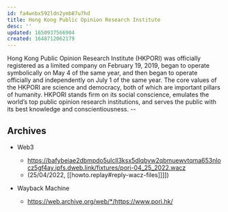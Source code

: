 ```yaml
---
id: fa4wnbx592ldn2ymb87u7hd
title: Hong Kong Public Opinion Research Institute 
desc: ''
updated: 1650937566904
created: 1648712062179
---
```


Hong Kong Public Opinion Research Institute (HKPORI) was officially registered as a limited company on February 19, 2019, began to operate symbolically on May 4 of the same year, and then began to operate officially and independently on July 1 of the same year. The core values of the HKPORI are science and democracy, both of which are important pillars of humanity. HKPORI stands firm on its social conscience, emulates the world’s top public opinion research institutions, and serves the public with its best knowledge and conscientiousness. --


## Archives

- Web3 
  - https://bafybeiae2dbmpdo5ulcll3ksx5dlqbyw2qbmuewvtqma653nlocz5gf4ay.ipfs.dweb.link/fixtures/pori-04_25_2022.wacz
  - (25/04/2022, [[howto.replay#reply-wacz-files]]]])

- Wayback Machine
  - https://web.archive.org/web/*/https://www.pori.hk/ 
